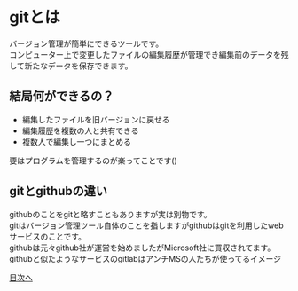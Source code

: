 # gitとは

バージョン管理が簡単にできるツールです。  
コンピューター上で変更したファイルの編集履歴が管理でき編集前のデータを残して新たなデータを保存できます。  

## 結局何ができるの？
- 編集したファイルを旧バージョンに戻せる
- 編集履歴を複数の人と共有できる
- 複数人で編集し一つにまとめる

要はプログラムを管理するのが楽ってことです()  

## gitとgithubの違い
githubのことをgitと略すこともありますが実は別物です。  
gitはバージョン管理ツール自体のことを指しますがgithubはgitを利用したwebサービスのことです。  
githubは元々github社が運営を始めましたがMicrosoft社に買収されてます。  
githubと似たようなサービスのgitlabはアンチMSの人たちが使ってるイメージ  


[目次へ](../README.md)

